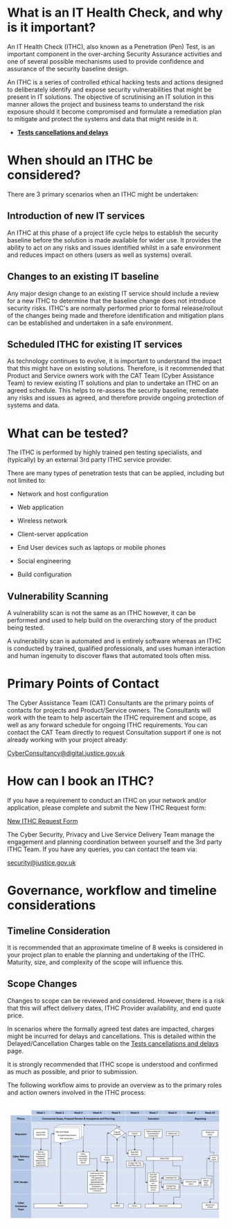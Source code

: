 # What is an IT Health Check, and why is it important?

An IT Health Check \(ITHC\), also known as a Penetration \(Pen\) Test, is an important component in the over-arching Security Assurance activities and one of several possible mechanisms used to provide confidence and assurance of the security baseline design.

An ITHC is a series of controlled ethical hacking tests and actions designed to deliberately identify and expose security vulnerabilities that might be present in IT solutions. The objective of scrutinising an IT solution in this manner allows the project and business teams to understand the risk exposure should it become compromised and formulate a remediation plan to mitigate and protect the systems and data that might reside in it.

-   **[Tests cancellations and delays](../ost/test-cancellations-and-delays.md)**  


# When should an ITHC be considered?

There are 3 primary scenarios when an ITHC might be undertaken:

## Introduction of new IT services

An ITHC at this phase of a project life cycle helps to establish the security baseline before the solution is made available for wider use. It provides the ability to act on any risks and issues identified whilst in a safe environment and reduces impact on others \(users as well as systems\) overall.

## Changes to an existing IT baseline

Any major design change to an existing IT service should include a review for a new ITHC to determine that the baseline change does not introduce security risks. ITHC's are normally performed prior to formal release/rollout of the changes being made and therefore identification and mitigation plans can be established and undertaken in a safe environment.

## Scheduled ITHC for existing IT services

As technology continues to evolve, it is important to understand the impact that this might have on existing solutions. Therefore, is it recommended that Product and Service owners work with the CAT Team \(Cyber Assistance Team\) to review existing IT solutions and plan to undertake an ITHC on an agreed schedule. This helps to re-assess the security baseline, remediate any risks and issues as agreed, and therefore provide ongoing protection of systems and data.

# What can be tested?

The ITHC is performed by highly trained pen testing specialists, and \(typically\) by an external 3rd party ITHC service provider.

There are many types of penetration tests that can be applied, including but not limited to:

-   Network and host configuration

-   Web application

-   Wireless network

-   Client-server application

-   End User devices such as laptops or mobile phones

-   Social engineering

-   Build configuration


## Vulnerability Scanning

A vulnerability scan is not the same as an ITHC however, it can be performed and used to help build on the overarching story of the product being tested.

A vulnerability scan is automated and is entirely software whereas an ITHC is conducted by trained, qualified professionals, and uses human interaction and human ingenuity to discover flaws that automated tools often miss.

# Primary Points of Contact

The Cyber Assistance Team \(CAT\) Consultants are the primary points of contacts for projects and Product/Service owners. The Consultants will work with the team to help ascertain the ITHC requirement and scope, as well as any forward schedule for ongoing ITHC requirements. You can contact the CAT Team directly to request Consultation support if one is not already working with your project already:

[CyberConsultancy@digital.justice.gov.uk](mailto:CyberConsultancy@digital.justice.gov.uk)

# How can I book an ITHC?

If you have a requirement to conduct an ITHC on your network and/or application, please complete and submit the New ITHC Request form:

[New ITHC Request Form](https://forms.office.com/Pages/ResponsePage.aspx?id=KEeHxuZx_kGp4S6MNndq2DJZ0qLuxaVBtuHXfXAIqUZUNDZTMTZJVjJZUkhLUFFLSEdOQ0lWOEUyWCQlQCN0PWcu)

The Cyber Security, Privacy and Live Service Delivery Team manage the engagement and planning coordination between yourself and the 3rd party ITHC Team. If you have any queries, you can contact the team via:

[security@justice.gov.uk](mailto:security@justice.gov.uk)

# Governance, workflow and timeline considerations

## Timeline Consideration

It is recommended that an approximate timeline of 8 weeks is considered in your project plan to enable the planning and undertaking of the ITHC. Maturity, size, and complexity of the scope will influence this.

## Scope Changes

Changes to scope can be reviewed and considered. However, there is a risk that this will affect delivery dates, ITHC Provider availability, and end quote price.

In scenarios where the formally agreed test dates are impacted, charges might be incurred for delays and cancellations. This is detailed within the Delayed/Cancellation Charges table on the [Tests cancellations and delays](test-cancellations-and-delays.md) page.

It is strongly recommended that ITHC scope is understood and confirmed as much as possible, and prior to submission.

The following workflow aims to provide an overview as to the primary roles and action owners involved in the ITHC process:

![IT Health Check Process workflow](images/workflow.jpg)

